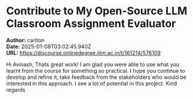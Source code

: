# Contribute to My Open-Source LLM Classroom Assignment Evaluator

**Author:** carlton  
**Date:** 2025-01-08T03:02:45.940Z  
**URL:** https://discourse.onlinedegree.iitm.ac.in/t/161214/576109

Hi Avinash,
Thats great work! I am glad you were able to use what you learnt from the course for something so practical. I hope you continue to develop and refine it, take feedback from the stakeholders who would be interested in this approach. I see a lot of potential in this project.
Kind regards
